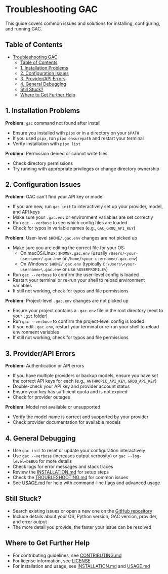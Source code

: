 # Troubleshooting GAC

This guide covers common issues and solutions for installing, configuring, and running GAC.

## Table of Contents

- [Troubleshooting GAC](#troubleshooting-gac)
  - [Table of Contents](#table-of-contents)
  - [1. Installation Problems](#1-installation-problems)
  - [2. Configuration Issues](#2-configuration-issues)
  - [3. Provider/API Errors](#3-providerapi-errors)
  - [4. General Debugging](#4-general-debugging)
  - [Still Stuck?](#still-stuck)
  - [Where to Get Further Help](#where-to-get-further-help)

## 1. Installation Problems

**Problem:** `gac` command not found after install

- Ensure you installed with `pipx` or in a directory on your `$PATH`
- If you used `pipx`, run `pipx ensurepath` and restart your terminal
- Verify installation with `pipx list`

**Problem:** Permission denied or cannot write files

- Check directory permissions
- Try running with appropriate privileges or change directory ownership

## 2. Configuration Issues

**Problem:** GAC can't find your API key or model

- If you are new, run `gac init` to interactively set up your provider, model, and API keys
- Make sure your `.gac.env` or environment variables are set correctly
- Run `gac --verbose` to see which config files are loaded
- Check for typos in variable names (e.g., `GAC_GROQ_API_KEY`)

**Problem:** User-level `$HOME/.gac.env` changes are not picked up

- Make sure you are editing the correct file for your OS:
  - On macOS/Linux: `$HOME/.gac.env` (usually `/Users/<your-username>/.gac.env` or `/home/<your-username>/.gac.env`)
  - On Windows: `$HOME/.gac.env` (typically `C:\Users\<your-username>\.gac.env` or use `%USERPROFILE%`)
- Run `gac --verbose` to confirm the user-level config is loaded
- Restart your terminal or re-run your shell to reload environment variables
- If still not working, check for typos and file permissions

**Problem:** Project-level `.gac.env` changes are not picked up

- Ensure your project contains a `.gac.env` file in the root directory (next to your `.git` folder)
- Run `gac --verbose` to confirm the project-level config is loaded
- If you edit `.gac.env`, restart your terminal or re-run your shell to reload environment variables
- If still not working, check for typos and file permissions

## 3. Provider/API Errors

**Problem:** Authentication or API errors

- If you have multiple providers or backup models, ensure you have set the correct API keys for each (e.g.,
  `ANTHROPIC_API_KEY`, `GROQ_API_KEY`)
- Double-check your API key and provider account status
- Ensure your key has sufficient quota and is not expired
- Check for provider outages

**Problem:** Model not available or unsupported

- Verify the model name is correct and supported by your provider
- Check provider documentation for available models

## 4. General Debugging

- Use `gac init` to reset or update your configuration interactively
- Use `gac --verbose` (increases output verbosity) or `gac --log-level=DEBUG` for more details
- Check logs for error messages and stack traces
- Review the [INSTALLATION.md](INSTALLATION.md) for setup steps
- Check the [TROUBLESHOOTING.md](TROUBLESHOOTING.md) for common issues
- See [USAGE.md](USAGE.md) for help with command-line flags and advanced usage

## Still Stuck?

- Search existing issues or open a new one on the [GitHub repository](https://github.com/cellwebb/gac)
- Include details about your OS, Python version, GAC version, provider, and error output
- The more detail you provide, the faster your issue can be resolved

## Where to Get Further Help

- For contributing guidelines, see [CONTRIBUTING.md](CONTRIBUTING.md)
- For license information, see [LICENSE](LICENSE)
- For installation and usage, see [INSTALLATION.md](INSTALLATION.md) and [USAGE.md](USAGE.md)

